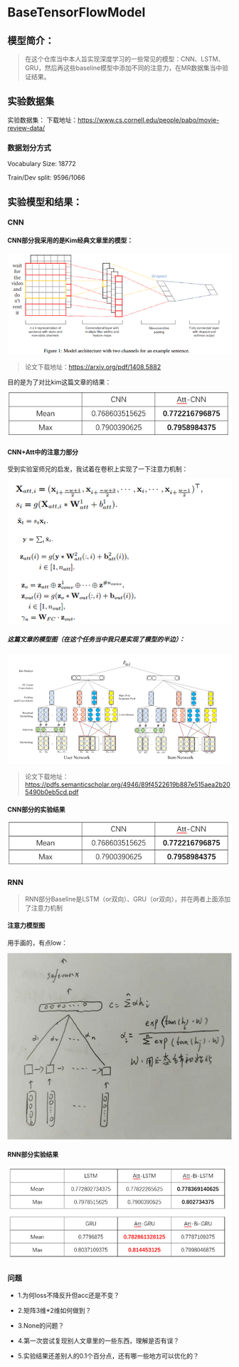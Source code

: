 # BaseTensorFlowModel
## 模型简介：
>在这个仓库当中本人旨实现深度学习的一些常见的模型：CNN、LSTM、GRU，然后再这些baseline模型中添加不同的注意力，在MR数据集当中验证结果。
## 实验数据集
实验数据集：
下载地址：https://www.cs.cornell.edu/people/pabo/movie-review-data/

### 数据划分方式
Vocabulary Size: 18772

Train/Dev split: 9596/1066


## 实验模型和结果：
### CNN
#### CNN部分我采用的是Kim经典文章里的模型：

![](https://github.com/DataZwer/BaseTensorFlowModel/raw/master/image/kim_cnn.PNG)

>论文下载地址：https://arxiv.org/pdf/1408.5882

目的是为了对比kim这篇文章的结果：

![](https://github.com/DataZwer/BaseTensorFlowModel/raw/master/image/cnn_res.PNG)


#### CNN+Att中的注意力部分
受到实验室师兄的启发，我试着在卷积上实现了一下注意力机制：

![](https://github.com/DataZwer/BaseTensorFlowModel/raw/master/image/cnn_att_formal.PNG)

##### 这篇文章的模型图（在这个任务当中我只是实现了模型的半边）：
![](https://github.com/DataZwer/BaseTensorFlowModel/raw/master/image/cnn_att_model.PNG)

>论文下载地址：https://pdfs.semanticscholar.org/4946/89f4522619b887e515aea2b205490b0eb5cd.pdf

#### CNN部分的实验结果

![](https://github.com/DataZwer/BaseTensorFlowModel/raw/master/image/cnn_res.PNG)

### RNN
> RNN部分Baseline是LSTM（or双向）、GRU（or双向），并在两者上面添加了注意力机制

#### 注意力模型图

用手画的，有点low：

![](https://github.com/DataZwer/BaseTensorFlowModel/raw/master/image/rnn_att_model.bmp)

#### RNN部分实验结果

![](https://github.com/DataZwer/BaseTensorFlowModel/raw/master/image/rnn_res.PNG)

### 问题

* 1.为何loss不降反升但acc还是不变？

* 2.矩阵3维*2维如何做到？

* 3.None的问题？

* 4.第一次尝试复现别人文章里的一些东西，理解是否有误？

* 5.实验结果还差别人的0.1个百分点，还有哪一些地方可以优化的？




